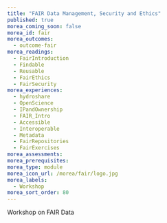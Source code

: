 ```yaml
---
title: "FAIR Data Management, Security and Ethics"
published: true
morea_coming_soon: false
morea_id: fair
morea_outcomes:
  - outcome-fair
morea_readings:
  - FairIntroduction
  - Findable
  - Reusable
  - FairEthics
  - FairSecurity
morea_experiences:
  - hydroshare
  - OpenScience
  - IPandOwnership
  - FAIR_Intro
  - Accessible
  - Interoperable
  - Metadata
  - FairRepositories
  - FairExercises
morea_assessments:
morea_prerequisites:
morea_type: module
morea_icon_url: /morea/fair/logo.jpg
morea_labels:
  - Workshop
morea_sort_order: 80
---
```


Workshop on FAIR Data
